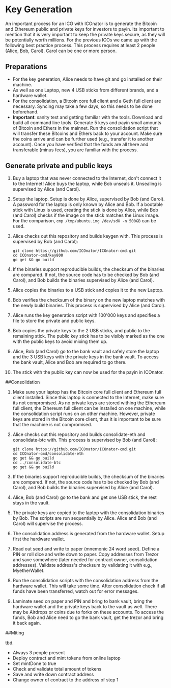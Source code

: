 # Key Generation

An important process for an ICO with ICOnator is to generate the Bitcoin and 
Ethereum public and private keys for investors to payin. Its important to mention
that it is very important to keep the private keys secure, as they will be
potentially worth millions. For the previous ICOs we came up with the following
best practice process. This process requires at least 2 people (Alice, Bob, Carol). 
Carol can be one or more person. 

## Preparations
* For the key generation, Alice needs to have git and go installed on their 
machine. 
* As well as one Laptop, new 4 USB sticks from different brands, and a hardware
wallet.
* For the consolidation, a Bitcoin core full client and a Geth full 
client are necessary. Syncing may take a few days, so this needs to be done 
beforehand.
* **Important**: sanity test and getting familiar with the tools. Download and build all command
line tools. Generate 5 keys and payin small amounts of Bitcoin and Ethers in the
mainnet. Run the consolidation script that will transfer these Bitcoins and 
Ethers back to your account. Make sure the coins arrive and can be further used 
(e.g., transfer it to another account). Once you have verified that the funds 
are all there and transferable (minus fees), you are familiar with the process.

## Generate private and public keys
1. Buy a laptop that was never connected to the Internet, 
don't connect it to the Internet! Alice buys the laptop, while
Bob unseals it. Unsealing is supervised by Alice (and Carol).
 
1. Setup the laptop. Setup is done by Alice, supervised by Bob (and Carol).
A password for the laptop is only known by Alice and Bob. If a bootable stick 
with Linux is used, creating the stick is done by Alice, while Bob (and Carol) 
checks if the image on the stick matches the Linux image. For the 
comparison, ```cmp /tmp/ubuntu.img /dev/sdX -n 500GB``` 
can be used.

1. Alice checks out this repository and builds keygen with. This process is 
supervised by Bob (and Carol): 
   ``` 
   git clone https://github.com/ICOnator/ICOnator-cmd.git
   cd ICOnator-cmd/key800
   go get && go build
   ```

1. If the binaries support reproducible builds, the checksum of the binaries are 
compared. If not, the source code has to be checked by Bob (and Carol), and Bob 
builds the binaries supervised by Alice (and Carol).

1. Alice copies the binaries to a USB stick and copies it to the new Laptop.

1. Bob verifies the checksum of the binary on the new laptop matches with 
the newly build binaries. This process is supervised by Alice (and Carol).

1. Alice runs the key generation script with 100'000 keys and specifies a file
to store the private and public keys.

1. Bob copies the private keys to the 2 USB sticks, and public to the 
remaining stick. The public key stick has to be visibly marked as the one with
the public keys to avoid mixing them up.

1. Alice, Bob (and Carol) go to the bank vault and safely store the laptop and the
3 USB keys with the private keys in the bank vault. To access the bank vault, 
Alice and Bob are required to go there. 

1. The stick with the public key can now be used for the payin in 
ICOnator.

##Consolidation
1. Make sure your laptop has the Bitcoin core full client and Ethereum full client
installed. Since this laptop is connected to the Internet, make sure its not compromised.
As no private keys are stored withing the Ethereum full client, the Ethereum full
client can be installed on one machine, while the consolidation script runs on an other
machine. However, private keys are stored in the Bitcoin core client, thus it is
important to be sure that the machine is not compromised.

1. Alice checks out this repository and builds consolidate-eth and consolidate-btc
 with. This process is supervised by Bob (and Carol): 
   ``` 
   git clone https://github.com/ICOnator/ICOnator-cmd.git
   cd ICOnator-cmd/consolidate-eth
   go get && go build
   cd ../consolidate-btc
   go get && go build
   ```
1. If the binaries support reproducible builds, the checksum of the binaries are 
compared. If not, the source code has to be checked by Bob (and Carol), and Bob 
builds the binaries supervised by Alice (and Carol).

1. Alice, Bob (and Carol) go to the bank and get one USB stick, the rest stays in
the vault.

1. The private keys are copied to the laptop with the consolidation binaries by 
Bob. The scripts are run sequentially by Alice. Alice and Bob (and Carol) will 
supervise the process. 

1. The consolidation address is generated from the hardware wallet. Setup first the
hardware wallet. 

1. Read out seed and write to paper (mnemonic 24 word seed). Define a PIN or 
roll dice and write down to paper. Copy addresses from Trezor and save somewhere 
(later needed for contract owner, consolidation addresses). Validate address's 
checksum by validating it with e.g., MyetherWallet.

1. Run the consolidation scripts with the consolidation address from the hardware
wallet. This will take some time. After consolidation check if all funds have
been transferred, watch out for error messages.  

1. Laminate seed on paper and PIN and bring to bank vault, bring the hardware
wallet and the private keys back to the vault as well. There may be Airdrops or coins due to forks
on these accounts. To access the funds, Bob and Alice need to go the bank vault,
get the trezor and bring it back again. 

##Miting

tbd.

* Always 3 people present
* Deploy contract and mint tokens from online laptop
* Set mintDone to true
* Check and validate total amount of tokens
* Save and write down contract address
* Change owner of contract to the address of step 1